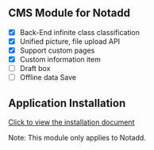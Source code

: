 ## CMS Module for Notadd

- [x] Back-End infinite class classification
- [x] Unified picture, file upload API
- [x] Support custom pages
- [x] Custom information item
- [ ] Draft box
- [ ] Offline data Save

## Application Installation

[Click to view the installation document](https://docs.nestjs.cn/#/v2/en/appstore?id=install)

Note: This module only applies to Notadd.
